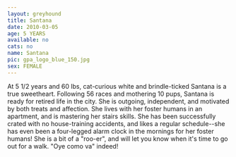 ```yaml
---
layout: greyhound
title: Santana
date: 2010-03-05
age: 5 YEARS
available: no
cats: no
name: Santana
pic: gpa_logo_blue_150.jpg
sex: FEMALE
---
```


At 5 1/2 years and 60 lbs, cat-curious white and brindle-ticked Santana is a true sweetheart. Following 56 races and
mothering 10 pups, Santana is ready for retired life in the city.  She is outgoing, independent, and motivated by both
treats and affection.  She lives with her foster humans in an apartment, and is mastering her stairs skills. She has
been successfully crated with no house-training accidents, and likes a regular schedule--she has even been a four-legged
alarm clock in the mornings for her foster humans!  She is a bit of a "roo-er", and will let you know when it's time to
go out for a walk. "Oye como va" indeed!
